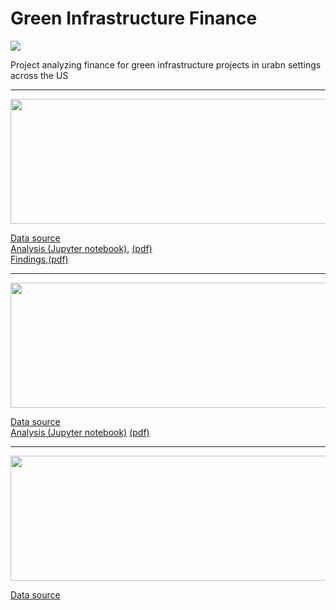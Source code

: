 # Green Infrastructure Finance
![](https://static1.squarespace.com/static/54fda192e4b00126ca6b9246/t/594a9ed872af65a4932f2d0b/1498062582439/?format=750w)  
  
Project analyzing finance for green infrastructure projects in urabn settings across the US
****
<img src="https://www.totallandscapecare.com/wp-content/uploads/sites/5/2016/04/ASLA-logo.jpg" alt="" data-canonical-src="" width="600" height="200" />

[Data source](https://www.asla.org/stormwatercasestudies.aspx) \
[Analysis (Jupyter notebook)](https://github.com/social-lorax/green_infrastructure_finance/blob/master/database_analysis.ipynb),
[(pdf)](https://github.com/social-lorax/green_infrastructure_finance/blob/master/database_analysis.pdf) \
[Findings](https://github.com/social-lorax/green_infrastructure_finance/blob/master/ASLA.xlsx),[(pdf)](https://github.com/social-lorax/green_infrastructure_finance/blob/master/ASLA.pdf)
****

<img src="http://www.townofdewitt.com/images/photos/Photo652large.jpg" alt="" data-canonical-src="" width="600" height="200" />

[Data source](http://savetherain.us/green-project-list/)  
[Analysis (Jupyter notebook)](https://github.com/social-lorax/green_infrastructure_finance/blob/master/database_analysis.ipynb)
[(pdf)](https://github.com/social-lorax/green_infrastructure_finance/blob/master/database_analysis.pdf)  
****

<img src="https://plus.efc.ny.gov/PLUS/Content/Environmental%20Facilities%20Corporation.png" alt="" data-canonical-src="" width="600" height="200" />

[Data source](https://www.efc.ny.gov/gigp-previous-awards)


 
